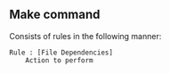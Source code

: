 Make command
---

Consists of rules in the following manner:

```
Rule : [File Dependencies]
    Action to perform
```



